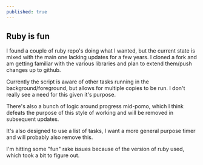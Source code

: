 ```yaml
---
published: true
---
```

## Ruby is fun

I found a couple of ruby repo's doing what I wanted, but the current state is mixed with the main one lacking updates for a few years. I cloned a fork and am getting familiar with the various libraries and plan to extend them/push changes up to github.

Currently the script is aware of other tasks running in the background/foreground, but allows for multiple copies to be run. I don't really see a need for this given it's purpose.

There's also a bunch of logic around progress mid-pomo, which I think defeats the purpose of this style of working and will be removed in subsequent updates. 

It's also designed to use a list of tasks, I want a more general purpose timer and will probably also remove this.

I'm hitting some "fun" rake issues because of the version of ruby used, which took a bit to figure out.
